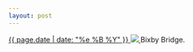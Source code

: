 ```yaml
---
layout: post
---
```


<p>
  <a href="/348">
    <time>{{ page.date | date: "%e %B %Y" }}</time>
    <img src="https://s3.amazonaws.com/life.aaronjgreenberg.com/348.jpg">
  </a>
  Bixby Bridge.
</p>

